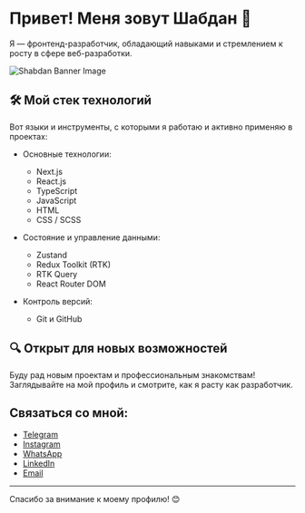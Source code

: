 # Привет! Меня зовут Шабдан 👋

Я — фронтенд-разработчик, обладающий навыками и стремлением к росту в сфере веб-разработки.

<!--Banner-->
![Shabdan Banner Image](https://venturebeat.com/wp-content/uploads/2022/05/GettyImages-1049267674-Andrey-Suslov-e1676502561607.jpg?fit=1610%2C800&strip=all)

## 🛠 Мой стек технологий
Вот языки и инструменты, с которыми я работаю и активно применяю в проектах:

- Основные технологии:  
  - Next.js
  - React.js
  - TypeScript
  - JavaScript
  - HTML
  - CSS / SCSS

- Состояние и управление данными:  
  - Zustand
  - Redux Toolkit (RTK)
  - RTK Query
  - React Router DOM

- Контроль версий:  
  - Git и GitHub

## 🔍 Открыт для новых возможностей
Буду рад новым проектам и профессиональным знакомствам! Заглядывайте на мой профиль и смотрите, как я расту как разработчик.

## Связаться со мной:
- [Telegram](https://t.me/your-username)
- [Instagram](https://www.instagram.com/your-username)
- [WhatsApp](https://wa.me/your-phone-number)
- [LinkedIn](https://www.linkedin.com/in/your-profile)
- [Email](mailto:your-email@gmail.com)

---

Спасибо за внимание к моему профилю! 😊

